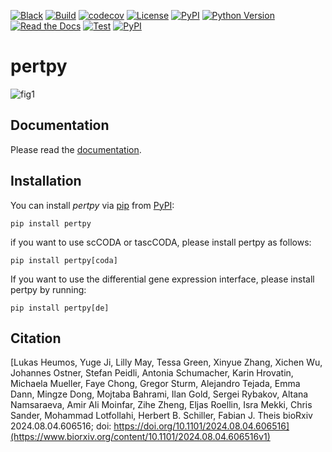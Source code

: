 [![Black](https://img.shields.io/badge/code%20style-black-000000.svg)](https://github.com/psf/black)
[![Build](https://github.com/scverse/pertpy/actions/workflows/build.yml/badge.svg)](https://github.com/scverse/pertpy/actions/workflows/build.yml)
[![codecov](https://codecov.io/gh/scverse/pertpy/graph/badge.svg?token=1dTpIPBShv)](https://codecov.io/gh/scverse/pertpy)
[![License](https://img.shields.io/github/license/scverse/pertpy)](https://opensource.org/licenses/Apache2.0)
[![PyPI](https://img.shields.io/pypi/v/pertpy.svg)](https://pypi.org/project/pertpy/)
[![Python Version](https://img.shields.io/pypi/pyversions/pertpy)](https://pypi.org/project/pertpy)
[![Read the Docs](https://img.shields.io/readthedocs/pertpy/latest.svg?label=Read%20the%20Docs)](https://pertpy.readthedocs.io/)
[![Test](https://github.com/scverse/pertpy/actions/workflows/test.yml/badge.svg)](https://github.com/scverse/pertpy/actions/workflows/test.yml)
[![PyPI](https://img.shields.io/badge/pre--commit-enabled-brightgreen?logo=pre-commit&logoColor=white)](https://github.com/pre-commit/pre-commit)

# pertpy

![fig1](https://github.com/user-attachments/assets/d2e32d69-b767-4be3-a938-77a9dce45d3f)

## Documentation

Please read the [documentation](https://pertpy.readthedocs.io/en/latest).

## Installation

You can install _pertpy_ via [pip] from [PyPI]:

```console
pip install pertpy
```

if you want to use scCODA or tascCODA, please install pertpy as follows:

```console
pip install pertpy[coda]
```

If you want to use the differential gene expression interface, please install pertpy by running:

```console
pip install pertpy[de]
```

## Citation

[Lukas Heumos, Yuge Ji, Lilly May, Tessa Green, Xinyue Zhang, Xichen Wu, Johannes Ostner, Stefan Peidli, Antonia Schumacher, Karin Hrovatin, Michaela Mueller, Faye Chong, Gregor Sturm, Alejandro Tejada, Emma Dann, Mingze Dong, Mojtaba Bahrami, Ilan Gold, Sergei Rybakov, Altana Namsaraeva, Amir Ali Moinfar, Zihe Zheng, Eljas Roellin, Isra Mekki, Chris Sander, Mohammad Lotfollahi, Herbert B. Schiller, Fabian J. Theis
bioRxiv 2024.08.04.606516; doi: https://doi.org/10.1101/2024.08.04.606516](https://www.biorxiv.org/content/10.1101/2024.08.04.606516v1)

[pip]: https://pip.pypa.io/
[pypi]: https://pypi.org/
[usage]: https://pertpy.readthedocs.io/en/latest/usage/usage.html
